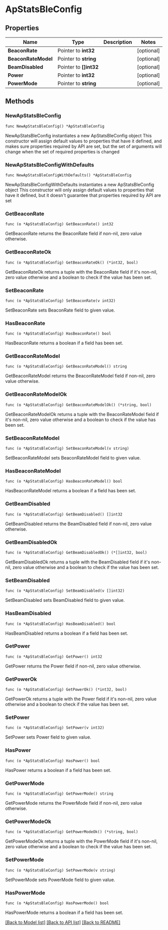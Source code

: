 # ApStatsBleConfig

## Properties

Name | Type | Description | Notes
------------ | ------------- | ------------- | -------------
**BeaconRate** | Pointer to **int32** |  | [optional] 
**BeaconRateModel** | Pointer to **string** |  | [optional] 
**BeamDisabled** | Pointer to **[]int32** |  | [optional] 
**Power** | Pointer to **int32** |  | [optional] 
**PowerMode** | Pointer to **string** |  | [optional] 

## Methods

### NewApStatsBleConfig

`func NewApStatsBleConfig() *ApStatsBleConfig`

NewApStatsBleConfig instantiates a new ApStatsBleConfig object
This constructor will assign default values to properties that have it defined,
and makes sure properties required by API are set, but the set of arguments
will change when the set of required properties is changed

### NewApStatsBleConfigWithDefaults

`func NewApStatsBleConfigWithDefaults() *ApStatsBleConfig`

NewApStatsBleConfigWithDefaults instantiates a new ApStatsBleConfig object
This constructor will only assign default values to properties that have it defined,
but it doesn't guarantee that properties required by API are set

### GetBeaconRate

`func (o *ApStatsBleConfig) GetBeaconRate() int32`

GetBeaconRate returns the BeaconRate field if non-nil, zero value otherwise.

### GetBeaconRateOk

`func (o *ApStatsBleConfig) GetBeaconRateOk() (*int32, bool)`

GetBeaconRateOk returns a tuple with the BeaconRate field if it's non-nil, zero value otherwise
and a boolean to check if the value has been set.

### SetBeaconRate

`func (o *ApStatsBleConfig) SetBeaconRate(v int32)`

SetBeaconRate sets BeaconRate field to given value.

### HasBeaconRate

`func (o *ApStatsBleConfig) HasBeaconRate() bool`

HasBeaconRate returns a boolean if a field has been set.

### GetBeaconRateModel

`func (o *ApStatsBleConfig) GetBeaconRateModel() string`

GetBeaconRateModel returns the BeaconRateModel field if non-nil, zero value otherwise.

### GetBeaconRateModelOk

`func (o *ApStatsBleConfig) GetBeaconRateModelOk() (*string, bool)`

GetBeaconRateModelOk returns a tuple with the BeaconRateModel field if it's non-nil, zero value otherwise
and a boolean to check if the value has been set.

### SetBeaconRateModel

`func (o *ApStatsBleConfig) SetBeaconRateModel(v string)`

SetBeaconRateModel sets BeaconRateModel field to given value.

### HasBeaconRateModel

`func (o *ApStatsBleConfig) HasBeaconRateModel() bool`

HasBeaconRateModel returns a boolean if a field has been set.

### GetBeamDisabled

`func (o *ApStatsBleConfig) GetBeamDisabled() []int32`

GetBeamDisabled returns the BeamDisabled field if non-nil, zero value otherwise.

### GetBeamDisabledOk

`func (o *ApStatsBleConfig) GetBeamDisabledOk() (*[]int32, bool)`

GetBeamDisabledOk returns a tuple with the BeamDisabled field if it's non-nil, zero value otherwise
and a boolean to check if the value has been set.

### SetBeamDisabled

`func (o *ApStatsBleConfig) SetBeamDisabled(v []int32)`

SetBeamDisabled sets BeamDisabled field to given value.

### HasBeamDisabled

`func (o *ApStatsBleConfig) HasBeamDisabled() bool`

HasBeamDisabled returns a boolean if a field has been set.

### GetPower

`func (o *ApStatsBleConfig) GetPower() int32`

GetPower returns the Power field if non-nil, zero value otherwise.

### GetPowerOk

`func (o *ApStatsBleConfig) GetPowerOk() (*int32, bool)`

GetPowerOk returns a tuple with the Power field if it's non-nil, zero value otherwise
and a boolean to check if the value has been set.

### SetPower

`func (o *ApStatsBleConfig) SetPower(v int32)`

SetPower sets Power field to given value.

### HasPower

`func (o *ApStatsBleConfig) HasPower() bool`

HasPower returns a boolean if a field has been set.

### GetPowerMode

`func (o *ApStatsBleConfig) GetPowerMode() string`

GetPowerMode returns the PowerMode field if non-nil, zero value otherwise.

### GetPowerModeOk

`func (o *ApStatsBleConfig) GetPowerModeOk() (*string, bool)`

GetPowerModeOk returns a tuple with the PowerMode field if it's non-nil, zero value otherwise
and a boolean to check if the value has been set.

### SetPowerMode

`func (o *ApStatsBleConfig) SetPowerMode(v string)`

SetPowerMode sets PowerMode field to given value.

### HasPowerMode

`func (o *ApStatsBleConfig) HasPowerMode() bool`

HasPowerMode returns a boolean if a field has been set.


[[Back to Model list]](../README.md#documentation-for-models) [[Back to API list]](../README.md#documentation-for-api-endpoints) [[Back to README]](../README.md)


